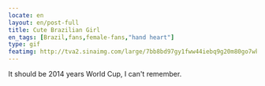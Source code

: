 ```yaml
---
locate: en
layout: en/post-full
title: Cute Brazilian Girl
en_tags: [Brazil,fans,female-fans,"hand heart"]
type: gif
featimg: http://tva2.sinaimg.com/large/7bb8bd97gy1fww44iebq9g20m80go7wk.gif
---
```


It should be 2014 years World Cup, I can't remember.